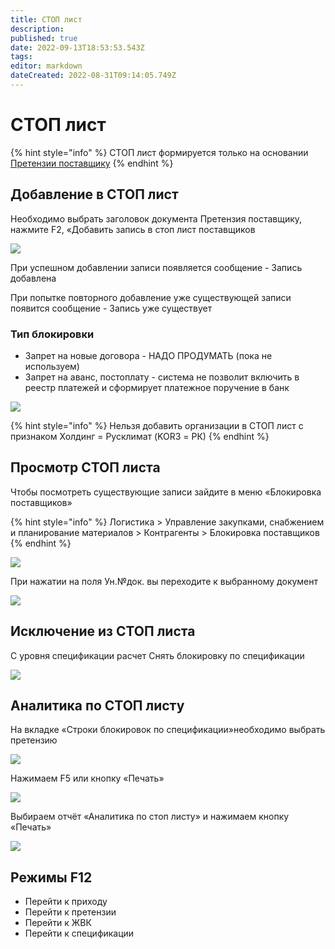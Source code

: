 ```yaml
---
title: СТОП лист
description: 
published: true
date: 2022-09-13T18:53:53.543Z
tags: 
editor: markdown
dateCreated: 2022-08-31T09:14:05.749Z
---
```


# СТОП лист

{% hint style="info" %}
СТОП лист формируется только на основании [Претензии поставщику](../pretenziya-postavshiku/)
{% endhint %}

## Добавление в СТОП лист

Необходимо выбрать заголовок документа Претензия поставщику, нажмите F2, «Добавить запись в стоп лист поставщиков

![](<../../../.gitbook/assets/unknown (2).png>)

При успешном добавлении записи появляется сообщение - Запись добавлена

&#x20;При попытке повторного добавление уже существующей записи появится сообщение - Запись уже существует

### Тип блокировки

* Запрет на новые договора - НАДО ПРОДУМАТЬ (пока не используем)
* Запрет на аванс, постоплату - система не позволит включить в реестр платежей и сформирует платежное поручение в банк

![](../../../.gitbook/assets/изображение)

{% hint style="info" %}
Нельзя добавить организации в СТОП лист с признаком Холдинг = Русклимат (KOR3 = РК)
{% endhint %}

## Просмотр СТОП листа&#x20;

Чтобы посмотреть существующие записи зайдите в меню «Блокировка поставщиков»

{% hint style="info" %}
Логистика > Управление закупками, снабжением и планирование материалов > Контрагенты > Блокировка поставщиков
{% endhint %}

![](<../../../.gitbook/assets/unknown (37).png>)

При нажатии на поля Ун.№док. вы переходите к выбранному документ

![](<../../../.gitbook/assets/image (385).png>)

## Исключение из СТОП листа

С уровня спецификации расчет Снять блокировку по спецификации

![](<../../../.gitbook/assets/image (984).png>)

## Аналитика по СТОП листу

На вкладке «Строки блокировок по спецификации»необходимо выбрать претензию

![](<../../../.gitbook/assets/1 (65)>)

Нажимаем F5 или кнопку «Печать»

![](<../../../.gitbook/assets/2 (42)>)

Выбираем отчёт «Аналитика по стоп листу» и нажимаем кнопку «Печать»

![](<../../../.gitbook/assets/image (546).png>)

## Режимы F12

* Перейти к приходу
* Перейти к претензии
* Перейти к ЖВК
* Перейти к спецификации
